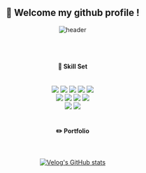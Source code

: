 
<div align="center"> 
<h2>👋 Welcome my github profile !</h2>

![header](https://capsule-render.vercel.app/api?type=cylinder&color=000000&height=150&section=header&text=ApostleB&fontColor=ffffff&fontSize=70&animation=fadeIn&fontAlignY=55&desc=%20&descAlignY=62&descAlign=62)
  
  
 <br/>
 <br/>
  
####  🔖 Skill Set
  
 <br/>
<img src="https://img.shields.io/badge/java-spring?style=for-the-badge&logo=Java&logoColor=white">  
<img src="https://img.shields.io/badge/JavaScript-F7DF1E?style=for-the-badge&logo=JavaScript&logoColor=white">
<img src="https://img.shields.io/badge/Express-007396?style=for-the-badge&logo=express&logoColor=white">
<img src="https://img.shields.io/badge/PHP-474A8A?style=for-the-badge&logo=PHP&logoColor=white">
<img src="https://img.shields.io/badge/Svelte-E34F26?style=for-the-badge&logo=Svelte&logoColor=white">
<br/>
<img src="https://img.shields.io/badge/MySQL-4479A1?style=for-the-badge&logo=MySQL&logoColor=white">
<img src="https://img.shields.io/badge/aws-232F3E?style=for-the-badge&logo=Amazon&logoColor=white">
<img src="https://img.shields.io/badge/Linux-000000?style=for-the-badge&logo=Linux&logoColor=white">
<img src="https://img.shields.io/badge/Supabase-blue?style=for-the-badge&logo=Supabase&logoColor=white">


<br/>
<img src="https://img.shields.io/badge/github-181717?style=for-the-badge&logo=github&logoColor=white">
<img src="https://img.shields.io/badge/VSCode-007ACC?style=for-the-badge&logo=VisualStudioCode&logoColor=white">


<!-- <img src="https://img.shields.io/badge/HTML5-E34F26?style=for-the-badge&logo=HTML5&logoColor=white">
<img src="https://img.shields.io/badge/CSS3-1572B6?style=for-the-badge&logo=CSS3&logoColor=white"> <br>
<img src="https://img.shields.io/badge/Oracle-F80000?style=for-the-badge&logo=Oracle&logoColor=white"> 
<img src="https://img.shields.io/badge/Eclipse-2C2255?style=for-the-badge&logo=Eclipse%20IDE&logoColor=white"> -->
   <br/>
   <br/>
 
#### ✏️ Portfolio
 
   <br/>
  
<!--[![Top Langs](https://github-readme-stats.vercel.app/api/top-langs/?username=893107&layout=compact)](https://github.com/anuraghazra/github-readme-stats)-->
  
[![Velog's GitHub stats](https://velog-readme-stats.vercel.app/api/badge?name=ApostleB)](https://velog.io/@verser)
</div> 
